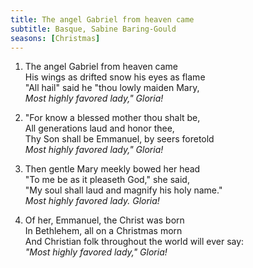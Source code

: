 ```yaml
---
title: The angel Gabriel from heaven came
subtitle: Basque, Sabine Baring-Gould
seasons: [Christmas]
---
```


1. The angel Gabriel from heaven came   
His wings as drifted snow his eyes as flame   
"All hail" said he "thou lowly maiden Mary,   
_Most highly favored lady," Gloria!_

2. "For know a blessed mother thou shalt be,   
All generations laud and honor thee,   
Thy Son shall be Emmanuel, by seers foretold   
_Most highly favored lady," Gloria!_

3. Then gentle Mary meekly bowed her head   
"To me be as it pleaseth God," she said,   
"My soul shall laud and magnify his holy name."   
_Most highly favored lady. Gloria!_

4. Of her, Emmanuel, the Christ was born   
In Bethlehem, all on a Christmas morn   
And Christian folk throughout the world will ever say:   
_"Most highly favored lady," Gloria!_
